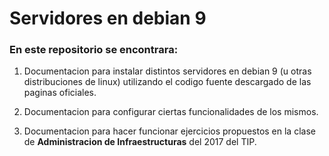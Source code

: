 # Servidores en debian 9

### En este repositorio se encontrara:
1. Documentacion para instalar distintos servidores en debian 9 (u otras distribuciones de linux) utilizando el codigo fuente descargado de las paginas oficiales.

2. Documentacion para configurar ciertas funcionalidades de los mismos.

3. Documentacion para hacer funcionar ejercicios propuestos en la clase de **Administracion de Infraestructuras** del 2017 del TIP.
